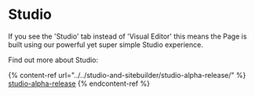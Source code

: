 # Studio

If you see the 'Studio' tab instead of 'Visual Editor' this means the Page is built using our powerful yet super simple Studio experience.

Find out more about Studio:

{% content-ref url="../../studio-and-sitebuilder/studio-alpha-release/" %}
[studio-alpha-release](../../studio-and-sitebuilder/studio-alpha-release/)
{% endcontent-ref %}
